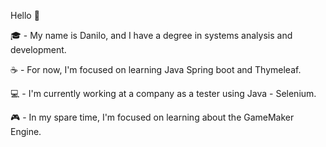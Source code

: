 Hello 👋

🎓 - My name is Danilo, and I have a degree in systems analysis and development.

☕ - For now, I'm focused on learning Java Spring boot and Thymeleaf.

💻 - I'm currently working at a company as a tester using Java - Selenium.

🎮 - In my spare time, I'm focused on learning about the GameMaker Engine.
